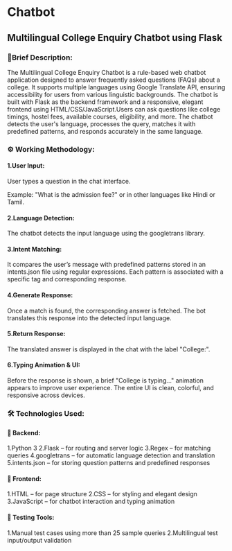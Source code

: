 # Chatbot

## Multilingual College Enquiry Chatbot using Flask

### 🔎Brief Description:
  The Multilingual College Enquiry Chatbot is a rule-based web chatbot application designed to answer frequently asked questions (FAQs) about a college. It supports multiple languages using Google Translate API, ensuring accessibility for users from various linguistic backgrounds. The chatbot is built with Flask as the backend framework and a responsive, elegant frontend using HTML/CSS/JavaScript.Users can ask questions like college timings, hostel fees, available courses, eligibility, and more. The chatbot detects the user's language, processes the query, matches it with predefined patterns, and responds accurately in the same language.

### ⚙️ Working Methodology:

 #### 1.User Input:
   User types a question in the chat interface.
   
   Example: "What is the admission fee?" or in other languages like Hindi or Tamil.

 #### 2.Language Detection:
   The chatbot detects the input language using the googletrans library.

 #### 3.Intent Matching:
   It compares the user’s message with predefined patterns stored in an intents.json file using regular expressions.
   Each pattern is associated with a specific tag and corresponding response.

#### 4.Generate Response:
   Once a match is found, the corresponding answer is fetched.
   The bot translates this response into the detected input language.

#### 5.Return Response:
   The translated answer is displayed in the chat with the label "College:".

#### 6.Typing Animation & UI:
   Before the response is shown, a brief "College is typing..." animation appears to improve user experience.
   The entire UI is clean, colorful, and responsive across devices.

### 🛠️ Technologies Used:
  #### 🔧 Backend:
1.Python 3
2.Flask – for routing and server logic
3.Regex – for matching queries
4.googletrans – for automatic language detection and translation
5.intents.json – for storing question patterns and predefined responses

  #### 🎨 Frontend:
1.HTML – for page structure
2.CSS – for styling and elegant design
3.JavaScript – for chatbot interaction and typing animation

#### 🧪 Testing Tools:
1.Manual test cases using more than 25 sample queries
2.Multilingual test input/output validation
